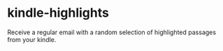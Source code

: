 # kindle-highlights
Receive a regular email with a random selection of highlighted passages from your kindle.
